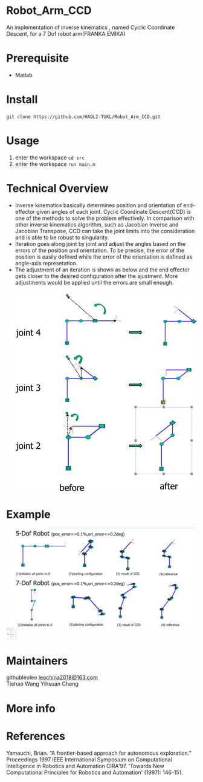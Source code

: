 # Robot_Arm_CCD
An implementation of  inverse kinematics , named Cyclic Coordinate Descent, for a 7 Dof robot arm(FRANKA EMIKA)

# Prerequisite
- Matlab

# Install   
`git clone https://github.com/HAOLI-TUKL/Robot_Arm_CCD.git`       

# Usage
1. enter the workspace
`cd src`    
2. enter the workspace
`run main.m`


# Technical Overview
* Inverse kinematics basically determines position and orientation of end-effector given angles of each joint. Cyclic Coordinate Descent(CCD) is one of the methods to solve the problem effectively. In comparison with other inverse kinematics algorithm, such as Jacobian Inverse and Jacobian Transpose, CCD can take the joint limits into the consideration and is able to be robust to singularity. 
* Iteration goes along joint by joint and adjust the angles based on the errors of the position and orientation. To be precise, the error of the position is easily defined while the error of the orientation is defined as angle-axis represetation.
* The adjustment of an iteration is shown as below and the end effector gets closer to the desired configuration after the ajustment. More adjustments would be applied until the errors are small enough.

![image](https://github.com/HAOLI-TUKL/Robot_Arm_CCD/blob/master/images/CCD_iteration.png)

# Example
![image](https://github.com/HAOLI-TUKL/Robot_Arm_CCD/blob/master/images/example.png)
<img src="https://github.com/HAOLI-TUKL/Robot_Arm_CCD/blob/master/images/example.png" width="30" height="30" align="middle" />

      
# Maintainers
githubleoleo leochina2018@163.com     
Tiehao Wang
Yihsuan Cheng

# More info

# References
Yamauchi, Brian. “A frontier-based approach for autonomous exploration.” Proceedings 1997 IEEE International Symposium on Computational Intelligence in Robotics and Automation CIRA'97. 'Towards New Computational Principles for Robotics and Automation' (1997): 146-151.
